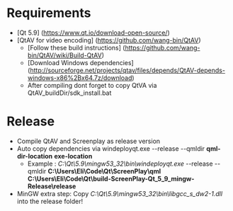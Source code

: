 # Requirements
 - [Qt 5.9] (https://www.qt.io/download-open-source/)
 - [QtAV for video encoding] (https://github.com/wang-bin/QtAV)
    - [Follow these build instructions] (https://github.com/wang-bin/QtAV/wiki/Build-QtAV)
    - [Download Windows dependencies] (http://sourceforge.net/projects/qtav/files/depends/QtAV-depends-windows-x86%2Bx64.7z/download)
    - After compiling dont forget to copy QtVA via QtAV_buildDir/sdk_install.bat

# Release
 - Compile QtAV and Screenplay as release version
 - Auto copy dependencies via  windeployqt.exe --release --qmldir **qml-dir-location** **exe-location**
    - Example : _C:\Qt\5.9\mingw53_32\bin\windeployqt.exe_  --release --qmldir **C:\Users\Eli\Code\Qt\ScreenPlay\qml** **C:\Users\Eli\Code\Qt\build-ScreenPlay-Qt_5_9_mingw-Release\release**
 - MinGW extra step: Copy  _C:\Qt\5.9\mingw53_32\bin\libgcc_s_dw2-1.dll_ into the release folder!